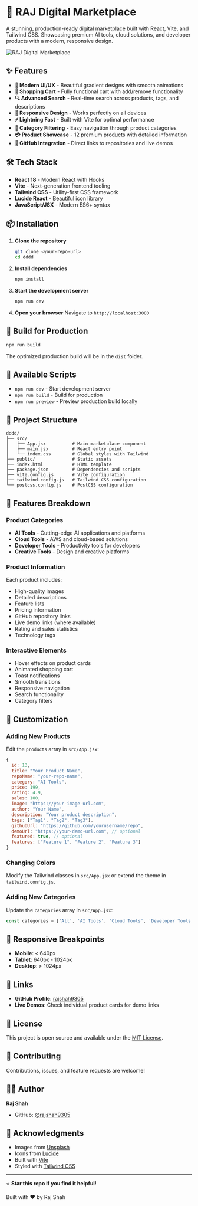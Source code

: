 # 🚀 RAJ Digital Marketplace

A stunning, production-ready digital marketplace built with React, Vite, and Tailwind CSS. Showcasing premium AI tools, cloud solutions, and developer products with a modern, responsive design.

![RAJ Digital Marketplace](https://images.unsplash.com/photo-1677442136019-21780ecad995?w=1200&h=600&fit=crop)

## ✨ Features

- **🎨 Modern UI/UX** - Beautiful gradient designs with smooth animations
- **🛒 Shopping Cart** - Fully functional cart with add/remove functionality
- **🔍 Advanced Search** - Real-time search across products, tags, and descriptions
- **📱 Responsive Design** - Works perfectly on all devices
- **⚡ Lightning Fast** - Built with Vite for optimal performance
- **🎯 Category Filtering** - Easy navigation through product categories
- **💳 Product Showcase** - 12 premium products with detailed information
- **🔗 GitHub Integration** - Direct links to repositories and live demos

## 🛠️ Tech Stack

- **React 18** - Modern React with Hooks
- **Vite** - Next-generation frontend tooling
- **Tailwind CSS** - Utility-first CSS framework
- **Lucide React** - Beautiful icon library
- **JavaScript/JSX** - Modern ES6+ syntax

## 📦 Installation

1. **Clone the repository**
   ```bash
   git clone <your-repo-url>
   cd dddd
   ```

2. **Install dependencies**
   ```bash
   npm install
   ```

3. **Start the development server**
   ```bash
   npm run dev
   ```

4. **Open your browser**
   Navigate to `http://localhost:3000`

## 🚀 Build for Production

```bash
npm run build
```

The optimized production build will be in the `dist` folder.

## 📝 Available Scripts

- `npm run dev` - Start development server
- `npm run build` - Build for production
- `npm run preview` - Preview production build locally

## 🎯 Project Structure

```
dddd/
├── src/
│   ├── App.jsx          # Main marketplace component
│   ├── main.jsx         # React entry point
│   └── index.css        # Global styles with Tailwind
├── public/              # Static assets
├── index.html           # HTML template
├── package.json         # Dependencies and scripts
├── vite.config.js       # Vite configuration
├── tailwind.config.js   # Tailwind CSS configuration
└── postcss.config.js    # PostCSS configuration
```

## 🎨 Features Breakdown

### Product Categories
- **AI Tools** - Cutting-edge AI applications and platforms
- **Cloud Tools** - AWS and cloud-based solutions
- **Developer Tools** - Productivity tools for developers
- **Creative Tools** - Design and creative platforms

### Product Information
Each product includes:
- High-quality images
- Detailed descriptions
- Feature lists
- Pricing information
- GitHub repository links
- Live demo links (where available)
- Rating and sales statistics
- Technology tags

### Interactive Elements
- Hover effects on product cards
- Animated shopping cart
- Toast notifications
- Smooth transitions
- Responsive navigation
- Search functionality
- Category filters

## 🌟 Customization

### Adding New Products

Edit the `products` array in `src/App.jsx`:

```javascript
{
  id: 13,
  title: "Your Product Name",
  repoName: "your-repo-name",
  category: "AI Tools",
  price: 199,
  rating: 4.9,
  sales: 100,
  image: "https://your-image-url.com",
  author: "Your Name",
  description: "Your product description",
  tags: ["Tag1", "Tag2", "Tag3"],
  githubUrl: "https://github.com/yourusername/repo",
  demoUrl: "https://your-demo-url.com", // optional
  featured: true, // optional
  features: ["Feature 1", "Feature 2", "Feature 3"]
}
```

### Changing Colors

Modify the Tailwind classes in `src/App.jsx` or extend the theme in `tailwind.config.js`.

### Adding New Categories

Update the `categories` array in `src/App.jsx`:

```javascript
const categories = ['All', 'AI Tools', 'Cloud Tools', 'Developer Tools', 'Creative Tools', 'Your New Category'];
```

## 📱 Responsive Breakpoints

- **Mobile**: < 640px
- **Tablet**: 640px - 1024px
- **Desktop**: > 1024px

## 🔗 Links

- **GitHub Profile**: [rajshah9305](https://github.com/rajshah9305)
- **Live Demos**: Check individual product cards for demo links

## 📄 License

This project is open source and available under the [MIT License](LICENSE).

## 🤝 Contributing

Contributions, issues, and feature requests are welcome!

## 👨‍💻 Author

**Raj Shah**
- GitHub: [@rajshah9305](https://github.com/rajshah9305)

## 🙏 Acknowledgments

- Images from [Unsplash](https://unsplash.com)
- Icons from [Lucide](https://lucide.dev)
- Built with [Vite](https://vitejs.dev)
- Styled with [Tailwind CSS](https://tailwindcss.com)

---

⭐ **Star this repo if you find it helpful!**

Built with ❤️ by Raj Shah

